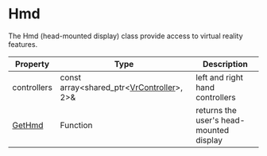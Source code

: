# Hmd

The Hmd (head-mounted display) class provide access to virtual reality features.

| Property | Type | Description |
| --- | --- | --- |
| controllers | const array<shared_ptr<[VrController](VrController.md)>, 2>& | left and right hand controllers |
| [GetHmd](GetHmd.md) | Function | returns the user's head-mounted display |

